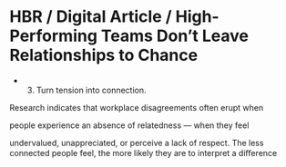 # HBR / Digital Article / High-Performing Teams Don’t Leave Relationships to Chance

- 3. Turn tension into connection.

Research indicates that workplace disagreements often erupt when

people experience an absence of relatedness — when they feel

undervalued, unappreciated, or perceive a lack of respect. The less connected people feel, the more likely they are to interpret a diﬀerence